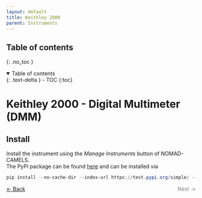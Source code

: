 ```yaml
---
layout: default
title: Keithley 2000
parent: Instruments
---
```

## Table of contents
{: .no_toc }

<details open markdown="block">
  <summary>
    Table of contents
  </summary>
  {: .text-delta }
- TOC
{:toc}
</details>

# Keithley 2000 - Digital Multimeter (DMM)

## Install
Install the instrument using the _Manage Instruments_ button of NOMAD-CAMELS.\
The PyPi package can be found [here](https://test.pypi.org/project/nomad-camels-driver-keithley-2000/) and can be installed via 

```powershell
pip install --no-cache-dir --index-url https://test.pypi.org/simple/ --extra-index-url https://pypi.org/simple <driver_name>
```



<p style="text-align:left;">
  <a href="../instruments.html">&larr; Back</a>
  <span style="float:right; color:grey;">
    Next &rarr;
  </span>
</p>
